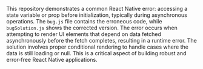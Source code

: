 This repository demonstrates a common React Native error: accessing a state variable or prop before initialization, typically during asynchronous operations.  The `bug.js` file contains the erroneous code, while `bugSolution.js` shows the corrected version.  The error occurs when attempting to render UI elements that depend on data fetched asynchronously before the fetch completes, resulting in a runtime error. The solution involves proper conditional rendering to handle cases where the data is still loading or null.  This is a critical aspect of building robust and error-free React Native applications.